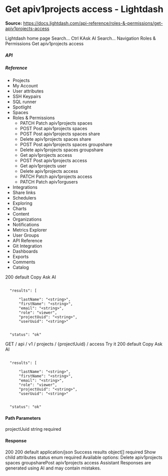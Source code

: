 # Get apiv1projects access - Lightdash

**Source:** https://docs.lightdash.com/api-reference/roles-&-permissions/get-apiv1projects-access

Lightdash home page
Search...
Ctrl KAsk AI
Search...
Navigation
Roles & Permissions
Get apiv1projects access
##### API


##### Reference
  * Projects
  * My Account
  * User attributes
  * SSH Keypairs
  * SQL runner
  * Spotlight
  * Spaces
  * Roles & Permissions
    * PATCH
Patch apiv1projects spaces
    * POST
Post apiv1projects spaces
    * POST
Post apiv1projects spaces share
    * Delete apiv1projects spaces share
    * POST
Post apiv1projects spaces groupshare
    * Delete apiv1projects spaces groupshare
    * Get apiv1projects access
    * POST
Post apiv1projects access
    * Get apiv1projects user
    * Delete apiv1projects access
    * PATCH
Patch apiv1projects access
    * PATCH
Patch apiv1orgusers
  * Integrations
  * Share links
  * Schedulers
  * Exploring
  * Charts
  * Content
  * Organizations
  * Notifications
  * Metrics Explorer
  * User Groups
  * API Reference
  * Git Integration
  * Dashboards
  * Exports
  * Comments
  * Catalog


200
default
Copy
Ask AI
```

  "results": [

      "lastName": "<string>",
      "firstName": "<string>",
      "email": "<string>",
      "role": "viewer",
      "projectUuid": "<string>",
      "userUuid": "<string>"


  "status": "ok"

```

GET
/
api
/
v1
/
projects
/
{projectUuid}
/
access
Try it
200
default
Copy
Ask AI
```

  "results": [

      "lastName": "<string>",
      "firstName": "<string>",
      "email": "<string>",
      "role": "viewer",
      "projectUuid": "<string>",
      "userUuid": "<string>"


  "status": "ok"

```

#### Path Parameters
projectUuid
string
required
#### Response
200
200 default
application/json
Success
results
object[]
required
Show child attributes
status
enum<string>
required
Available options: 
Delete apiv1projects spaces groupsharePost apiv1projects access
Assistant
Responses are generated using AI and may contain mistakes.



